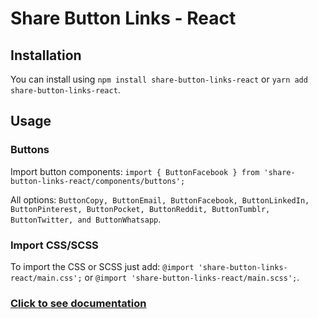 # Share Button Links - React

## Installation

You can install using `npm install share-button-links-react` or `yarn add share-button-links-react`.

## Usage

### Buttons

Import button components: `import { ButtonFacebook } from 'share-button-links-react/components/buttons';`

All options: `ButtonCopy, ButtonEmail, ButtonFacebook, ButtonLinkedIn, ButtonPinterest, ButtonPocket, ButtonReddit, ButtonTumblr, ButtonTwitter, and ButtonWhatsapp`.

[comment]: <> (### Icon Buttons)

[comment]: <> (Import icon button components: `import { FacebookIcon } from 'share-button-links-react/components/icons';`)

[comment]: <> (All options: `FacebookIcon, WhatsappIcon, TwitterIcon, LinkedInIcon, RedditIcon, PinterestIcon, TumblrIcon, PocketIcon, EmailIcon, CopyIcon`.)

### Import CSS/SCSS

To import the CSS or SCSS just add: `@import 'share-button-links-react/main.css';` or `@import 'share-button-links-react/main.scss';`.

### [Click to see documentation](https://share-button-links-react-docs.vercel.app/)